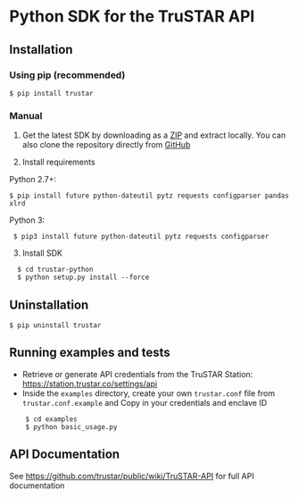 # Python SDK for the TruSTAR API



## Installation

### Using pip (recommended)
  ```shell
  $ pip install trustar
  ```
### Manual
1. Get the latest SDK by downloading as a [ZIP](https://github.com/trustar/trustar-python/archive/master.zip) and extract locally.  You can also clone the repository directly from [GitHub](https://github.com/trustar/trustar-python)

2. Install requirements

 Python 2.7+:
  ```shell
  $ pip install future python-dateutil pytz requests configparser pandas xlrd
  ```
 Python 3:
  ```shell
   $ pip3 install future python-dateutil pytz requests configparser
  ```
3. Install SDK

  ```shell
    $ cd trustar-python
    $ python setup.py install --force
   ```

## Uninstallation
```shell
$ pip uninstall trustar
```

## Running examples and tests
- Retrieve or generate API credentials from the TruSTAR Station: https://station.trustar.co/settings/api
- Inside the `examples` directory, create your own `trustar.conf` file from `trustar.conf.example` and Copy in your credentials and enclave ID

```shell
    $ cd examples
    $ python basic_usage.py
```
## API Documentation

See https://github.com/trustar/public/wiki/TruSTAR-API for full API documentation
